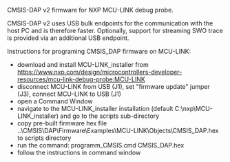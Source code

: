 CMSIS-DAP v2 firmware for NXP MCU-LINK debug probe.

CMSIS-DAP v2 uses USB bulk endpoints for the communication with the host PC and is therefore faster.
Optionally, support for streaming SWO trace is provided via an additional USB endpoint.

Instructions for programing CMSIS_DAP firmware on MCU-LINK:
- download and install MCU-LINK_installer from https://www.nxp.com/design/microcontrollers-developer-resources/mcu-link-debug-probe:MCU-LINK
- disconnect MCU-LINK from USB (J1), set "firmware update" jumper (J3), connect MCU-LINK to USB (J1)
- open a Command Window
- navigate to the MCU-LINK_installer installation (default C:\nxp\MCU-LINK_installer\) and go to the scripts sub-directory
- copy pre-built firmware hex file ..\CMSIS\DAP\Firmware\Examples\MCU-LINK\Objects\CMSIS_DAP.hex to scripts directory
- run the command: programm_CMSIS.cmd CMSIS_DAP.hex
- follow the instructions in command window

